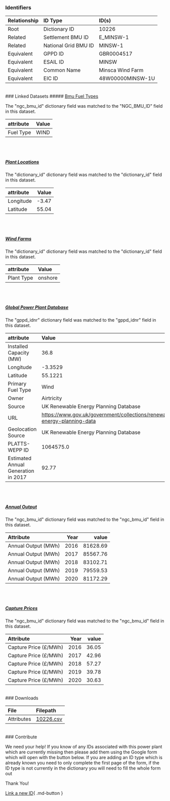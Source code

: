 ### Identifiers

| Relationship   | ID Type              | ID(s)            |
|:---------------|:---------------------|:-----------------|
| Root           | Dictionary ID        | 10226            |
| Related        | Settlement BMU ID    | E_MINSW-1        |
| Related        | National Grid BMU ID | MINSW-1          |
| Equivalent     | GPPD ID              | GBR0004517       |
| Equivalent     | ESAIL ID             | MINSW            |
| Equivalent     | Common Name          | Minsca Wind Farm |
| Equivalent     | EIC ID               | 48W00000MINSW-1U |

<br>
### Linked Datasets
##### <a href="https://osuked.github.io/Power-Station-Dictionary/datasets/bmu-fuel-types">Bmu Fuel Types</a>



The "ngc_bmu_id" dictionary field was matched to the "NGC_BMU_ID" field in this dataset.

| attribute   | Value   |
|:------------|:--------|
| Fuel Type   | WIND    |

<br><br>
##### <a href="https://osuked.github.io/Power-Station-Dictionary/datasets/plant-locations">Plant Locations</a>



The "dictionary_id" dictionary field was matched to the "dictionary_id" field in this dataset.

| attribute   |   Value |
|:------------|--------:|
| Longitude   |   -3.47 |
| Latitude    |   55.04 |

<br><br>
##### <a href="https://osuked.github.io/Power-Station-Dictionary/datasets/wind-farms">Wind Farms</a>



The "dictionary_id" dictionary field was matched to the "dictionary_id" field in this dataset.

| attribute   | Value   |
|:------------|:--------|
| Plant Type  | onshore |

<br><br>
##### <a href="https://osuked.github.io/Power-Station-Dictionary/datasets/global-power-plant-database">Global Power Plant Database</a>



The "gppd_idnr" dictionary field was matched to the "gppd_idnr" field in this dataset.

| attribute                           | Value                                                                    |
|:------------------------------------|:-------------------------------------------------------------------------|
| Installed Capacity (MW)             | 36.8                                                                     |
| Longitude                           | -3.3529                                                                  |
| Latitude                            | 55.1221                                                                  |
| Primary Fuel Type                   | Wind                                                                     |
| Owner                               | Airtricity                                                               |
| Source                              | UK Renewable Energy Planning Database                                    |
| URL                                 | https://www.gov.uk/government/collections/renewable-energy-planning-data |
| Geolocation Source                  | UK Renewable Energy Planning Database                                    |
| PLATTS-WEPP ID                      | 1064575.0                                                                |
| Estimated Annual Generation in 2017 | 92.77                                                                    |

<br><br>
##### <a href="https://osuked.github.io/Power-Station-Dictionary/datasets/annual-output">Annual Output</a>



The "ngc_bmu_id" dictionary field was matched to the "ngc_bmu_id" field in this dataset.

| Attribute           |   Year |    value |
|:--------------------|-------:|---------:|
| Annual Output (MWh) |   2016 | 81628.69 |
| Annual Output (MWh) |   2017 | 85567.76 |
| Annual Output (MWh) |   2018 | 83102.71 |
| Annual Output (MWh) |   2019 | 79559.53 |
| Annual Output (MWh) |   2020 | 81172.29 |

<br><br>
##### <a href="https://osuked.github.io/Power-Station-Dictionary/datasets/capture-prices">Capture Prices</a>



The "ngc_bmu_id" dictionary field was matched to the "ngc_bmu_id" field in this dataset.

| Attribute             |   Year |   value |
|:----------------------|-------:|--------:|
| Capture Price (£/MWh) |   2016 |   36.05 |
| Capture Price (£/MWh) |   2017 |   42.96 |
| Capture Price (£/MWh) |   2018 |   57.27 |
| Capture Price (£/MWh) |   2019 |   39.78 |
| Capture Price (£/MWh) |   2020 |   30.63 |


<br>
### Downloads


| File       | Filepath                                                                              |
|:-----------|:--------------------------------------------------------------------------------------|
| Attributes | [10226.csv](https://osuked.github.io/Power-Station-Dictionary/object_attrs/10226.csv) |


<br>
### Contribute

We need your help! If you know of any IDs associated with this power plant which are currently missing then please add them using the Google form which will open with the button below. If you are adding an ID type which is already known you need to only complete the first page of the form, if the ID type is not currently in the dictionary you will need to fill the whole form out

Thank You!

[Link a new ID](https://docs.google.com/forms/d/e/1FAIpQLSc5jRsQ7NgiLLXbwo9PUdwTQyuqbRwThltG56-o6NVSe7E_nw/viewform?usp=pp_url&entry.251912331=10226){ .md-button }